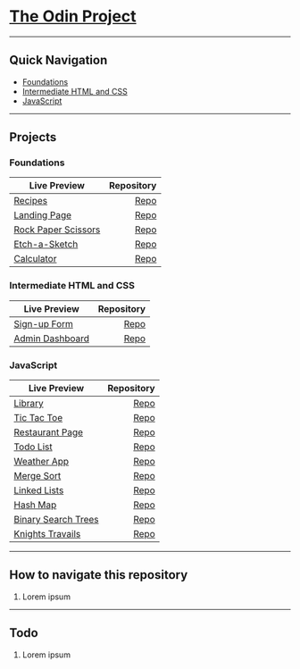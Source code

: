 # [The Odin Project](https://www.theodinproject.com/)

---

## Quick Navigation

- [Foundations](https://github.com/mikeyCos/theOdinProject/tree/main/foundations)
- [Intermediate HTML and CSS](https://github.com/mikeyCos/theOdinProject/tree/main/intermediate-html-and-css)
- [JavaScript](https://github.com/mikeyCos/theOdinProject/tree/main/javaScript)

---

## Projects

### Foundations

| Live Preview                                                                                                |                                                                                   Repository |
| ----------------------------------------------------------------------------------------------------------- | -------------------------------------------------------------------------------------------: |
| [Recipes](https://mikeycos.github.io/theOdinProject/foundations/odin-recipes/index.html)                    |        [Repo](https://github.com/mikeyCos/theOdinProject/tree/main/foundations/odin-recipes) |
| [Landing Page](https://mikeycos.github.io/theOdinProject/foundations/landing-page/index.html)               |        [Repo](https://github.com/mikeyCos/theOdinProject/tree/main/foundations/landing-page) |
| [Rock Paper Scissors](https://mikeycos.github.io/theOdinProject/foundations/rock-paper-scissors/index.html) | [Repo](https://github.com/mikeyCos/theOdinProject/tree/main/foundations/rock-paper-scissors) |
| [Etch-a-Sketch](https://mikeycos.github.io/theOdinProject/foundations/etch-a-sketch/index.html)             |       [Repo](https://github.com/mikeyCos/theOdinProject/tree/main/foundations/etch-a-sketch) |
| [Calculator](https://mikeycos.github.io/theOdinProject/foundations/calculator/index.html)                   |          [Repo](https://github.com/mikeyCos/theOdinProject/tree/main/foundations/calculator) |

### Intermediate HTML and CSS

| Live Preview                                                                                                     |                                                                                                      Repository |
| ---------------------------------------------------------------------------------------------------------------- | --------------------------------------------------------------------------------------------------------------: |
| [Sign-up Form](https://mikeycos.github.io/theOdinProject/intermediate-html-and-css/projects/sign-up-form/)       |    [Repo](https://github.com/mikeyCos/theOdinProject/tree/main/intermediate-html-and-css/projects/sign-up-form) |
| [Admin Dashboard](https://mikeycos.github.io/theOdinProject/intermediate-html-and-css/projects/admin-dashboard/) | [Repo](https://github.com/mikeyCos/theOdinProject/tree/main/intermediate-html-and-css/projects/admin-dashboard) |

### JavaScript

| Live Preview                                                                                                  |                                                                                           Repository |
| ------------------------------------------------------------------------------------------------------------- | ---------------------------------------------------------------------------------------------------: |
| [Library](https://mikeycos.github.io/theOdinProject/javaScript/projects/library/)                             |             [Repo](https://github.com/mikeyCos/theOdinProject/tree/main/javaScript/projects/library) |
| [Tic Tac Toe](https://mikeycos.github.io/theOdinProject/javaScript/projects/tic-tac-toe/)                     |         [Repo](https://github.com/mikeyCos/theOdinProject/tree/main/javaScript/projects/tic-tac-toe) |
| [Restaurant Page](https://mikeycos.github.io/theOdinProject/javaScript/projects/restaurant-page/dist/)        |     [Repo](https://github.com/mikeyCos/theOdinProject/tree/main/javaScript/projects/restaurant-page) |
| [Todo List](https://mikeycos.github.io/theOdinProject/javaScript/projects/todo-list/dist/)                    |           [Repo](https://github.com/mikeyCos/theOdinProject/tree/main/javaScript/projects/todo-list) |
| [Weather App](https://mikeycos.github.io/theOdinProject/javaScript/projects/weather-app/dist/)                |         [Repo](https://github.com/mikeyCos/theOdinProject/tree/main/javaScript/projects/weather-app) |
| [Merge Sort](https://mikeycos.github.io/theOdinProject/javaScript/projects/merge-sort/dist/)                  |          [Repo](https://github.com/mikeyCos/theOdinProject/tree/main/javaScript/projects/merge-sort) |
| [Linked Lists](https://mikeycos.github.io/theOdinProject/javaScript/projects/linked-lists/dist/)              |        [Repo](https://github.com/mikeyCos/theOdinProject/tree/main/javaScript/projects/linked-lists) |
| [Hash Map](https://mikeycos.github.io/theOdinProject/javaScript/projects/hash-map/dist)                       |            [Repo](https://github.com/mikeyCos/theOdinProject/tree/main/javaScript/projects/hash-map) |
| [Binary Search Trees](https://mikeycos.github.io/theOdinProject/javaScript/projects/binary-search-trees/dist) | [Repo](https://github.com/mikeyCos/theOdinProject/tree/main/javaScript/projects/binary-search-trees) |
| [Knights Travails](https://mikeycos.github.io/theOdinProject/javaScript/projects/knights-travails/dist)       |    [Repo](https://github.com/mikeyCos/theOdinProject/tree/main/javaScript/projects/knights-travails) |

---

## How to navigate this repository

1. Lorem ipsum

---

## Todo

1. Lorem ipsum

